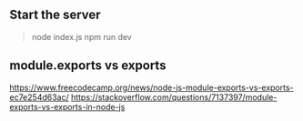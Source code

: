 ## Start the server
> node index.js
> npm run dev

## module.exports vs exports
https://www.freecodecamp.org/news/node-js-module-exports-vs-exports-ec7e254d63ac/
https://stackoverflow.com/questions/7137397/module-exports-vs-exports-in-node-js
